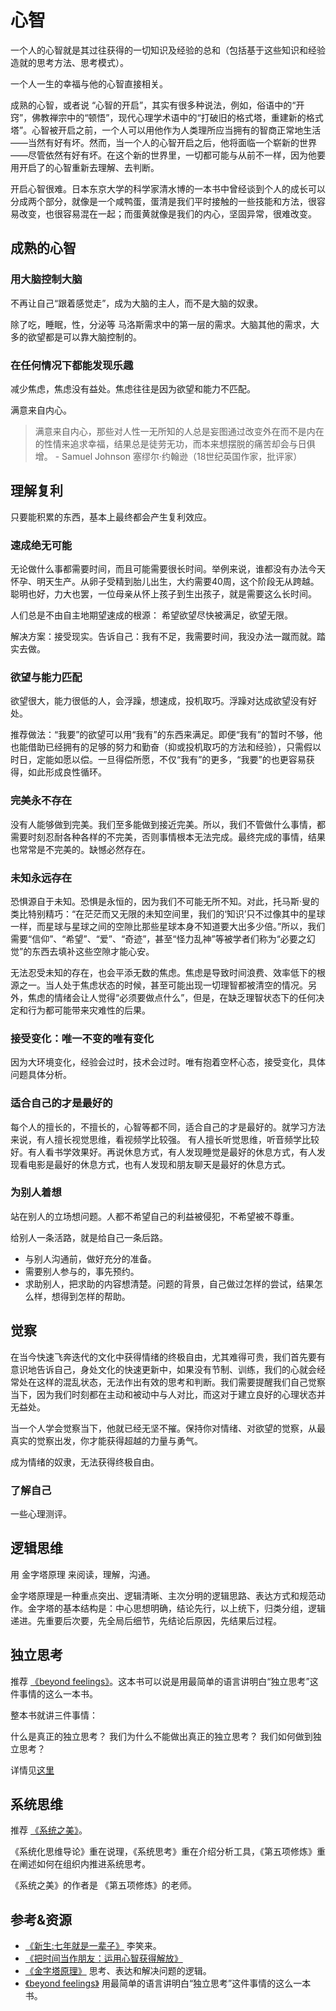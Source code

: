# 心智
一个人的心智就是其过往获得的一切知识及经验的总和（包括基于这些知识和经验造就的思考方法、思考模式）。

一个人一生的幸福与他的心智直接相关。

成熟的心智，或者说 “心智的开启”，其实有很多种说法，例如，俗语中的“开窍”，佛教禅宗中的“顿悟”，现代心理学术语中的“打破旧的格式塔，重建新的格式塔”。心智被开启之前，一个人可以用他作为人类理所应当拥有的智商正常地生活——当然有好有坏。然而，当一个人的心智开启之后，他将面临一个崭新的世界——尽管依然有好有坏。在这个新的世界里，一切都可能与从前不一样，因为他要用开启了的心智重新去理解、去判断。

开启心智很难。日本东京大学的科学家清水博的一本书中曾经谈到个人的成长可以分成两个部分，就像是一个咸鸭蛋，蛋清是我们平时接触的一些技能和方法，很容易改变，也很容易混在一起；而蛋黄就像是我们的内心，坚固异常，很难改变。

## 成熟的心智
### 用大脑控制大脑
不再让自己“跟着感觉走”，成为大脑的主人，而不是大脑的奴隶。

除了吃，睡眠，性，分泌等 马洛斯需求中的第一层的需求。大脑其他的需求，大多的欲望都是可以靠大脑控制的。

### 在任何情况下都能发现乐趣
减少焦虑，焦虑没有益处。焦虑往往是因为欲望和能力不匹配。

满意来自内心。

> 满意来自内心，那些对人性一无所知的人总是妄图通过改变外在而不是内在的性情来追求幸福，结果总是徒劳无功，而本来想摆脱的痛苦却会与日俱增。 - Samuel Johnson 塞缪尔·约翰逊（18世纪英国作家，批评家）

## 理解复利
只要能积累的东西，基本上最终都会产生复利效应。

### 速成绝无可能
无论做什么事都需要时间，而且可能需要很长时间。举例来说，谁都没有办法今天怀孕、明天生产。从卵子受精到胎儿出生，大约需要40周，这个阶段无从跨越。聪明也好，力大也罢，一位母亲从怀上孩子到生出孩子，就是需要这么长时间。


人们总是不由自主地期望速成的根源： 希望欲望尽快被满足，欲望无限。

解决方案：接受现实。告诉自己：我有不足，我需要时间，我没办法一蹴而就。踏实去做。

### 欲望与能力匹配
欲望很大，能力很低的人，会浮躁，想速成，投机取巧。浮躁对达成欲望没有好处。

推荐做法：“我要”的欲望可以用“我有”的东西来满足。即便“我有”的暂时不够，他也能借助已经拥有的足够的努力和勤奋（抑或投机取巧的方法和经验），只需假以时日，定能如愿以偿。一旦得偿所愿，不仅“我有”的更多，“我要”的也更容易获得，如此形成良性循环。

### 完美永不存在
没有人能够做到完美。我们至多能做到接近完美。所以，我们不管做什么事情，都需要时刻忍耐各种各样的不完美，否则事情根本无法完成。最终完成的事情，结果也常常是不完美的。缺憾必然存在。

### 未知永远存在
恐惧源自于未知。恐惧是永恒的，因为我们不可能无所不知。对此，托马斯·叟的类比特别精巧：“在茫茫而又无限的未知空间里，我们的‘知识’只不过像其中的星球一样，而星球与星球之间的空隙比那些星球本身不知道要大出多少倍。”所以，我们需要“信仰”、“希望”、“爱”、“奇迹”，甚至“怪力乱神”等被学者们称为“必要之幻觉”的东西去填补这些空隙才能心安。

无法忍受未知的存在，也会平添无数的焦虑。焦虑是导致时间浪费、效率低下的根源之一。当人处于焦虑状态的时候，甚至可能出现一切理智都被清空的情况。另外，焦虑的情绪会让人觉得“必须要做点什么”，但是，在缺乏理智状态下的任何决定和行为都可能带来灾难性的后果。

### 接受变化：唯一不变的唯有变化
因为大环境变化，经验会过时，技术会过时。唯有抱着空杯心态，接受变化，具体问题具体分析。

### 适合自己的才是最好的
每个人的擅长的，不擅长的，心智等都不同，适合自己的才是最好的。就学习方法来说，有人擅长视觉思维，看视频学比较强。 有人擅长听觉思维，听音频学比较好。有人看书学效果好。再说休息方式，有人发现睡觉是最好的休息方式，有人发现看电影是最好的休息方式，也有人发现和朋友聊天是最好的休息方式。

### 为别人着想
站在别人的立场想问题。人都不希望自己的利益被侵犯，不希望被不尊重。

给别人一条活路，就是给自己一条后路。

* 与别人沟通前，做好充分的准备。
* 需要别人参与的，事先预约。
* 求助别人，把求助的内容想清楚。问题的背景，自己做过怎样的尝试，结果怎么样，想得到怎样的帮助。

## 觉察
在当今快速飞奔迭代的文化中获得情绪的终极自由，尤其难得可贵，我们首先要有意识地告诉自己，身处文化的快速更新中，如果没有节制、训练，我们的心就会经常处在这样的混乱状态，无法作出有效的思考和判断。我们需要提醒我们自己觉察当下，因为我们时刻都在主动和被动中与人对比，而这对于建立良好的心理状态并无益处。

当一个人学会觉察当下，他就已经无坚不摧。保持你对情绪、对欲望的觉察，从最真实的觉察出发，你才能获得超越的力量与勇气。

成为情绪的奴隶，无法获得终极自由。

### 了解自己
一些心理测评。

## 逻辑思维
用 金字塔原理 来阅读，理解，沟通。

金字塔原理是一种重点突出、逻辑清晰、主次分明的逻辑思路、表达方式和规范动作。金字塔的基本结构是：中心思想明确，结论先行，以上统下，归类分组，逻辑递进。先重要后次要，先全局后细节，先结论后原因，先结果后过程。

## 独立思考
推荐 [《beyond feelings》](https://book.douban.com/subject/1863497/)。这本书可以说是用最简单的语言讲明白“独立思考”这件事情的这么一本书。

整本书就讲三件事情：

什么是真正的独立思考？
我们为什么不能做出真正的独立思考？
我们如何做到独立思考？

详情见[这里](https://zhuanlan.zhihu.com/p/23279084)

## 系统思维
推荐 [《系统之美》](https://book.douban.com/subject/11528220/)。

《系统化思维导论》重在说理，《系统思考》重在介绍分析工具，《第五项修炼》重在阐述如何在组织内推进系统思考。

《系统之美》的作者是 《第五项修炼》的老师。

## 参考&资源
* [《新生:七年就是一辈子》](https://b.xinshengdaxue.com/index.html) 李笑来。
* [《把时间当作朋友：运用心智获得解放》](https://book.douban.com/subject/3609132/)
* [《金字塔原理》](https://book.douban.com/subject/4882120/) 思考、表达和解决问题的逻辑。
* [《beyond feelings》](https://book.douban.com/subject/1863497/) 用最简单的语言讲明白“独立思考”这件事情的这么一本书。